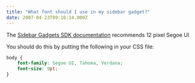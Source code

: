 ```yaml
---
title: "What font should I use in my sidebar gadget?"
date: 2007-04-23T09:16:14.000Z
---
```

The [Sidebar Gadgets SDK documentation](http://msdn2.microsoft.com/en-us/library/aa974179.aspx#sizing) recommends 12 pixel Segoe UI

You should do this by putting the following in your CSS file:

```css
body {
    font-family: Segoe UI, Tahoma, Verdana;
    font-size: 9pt;
}
```
